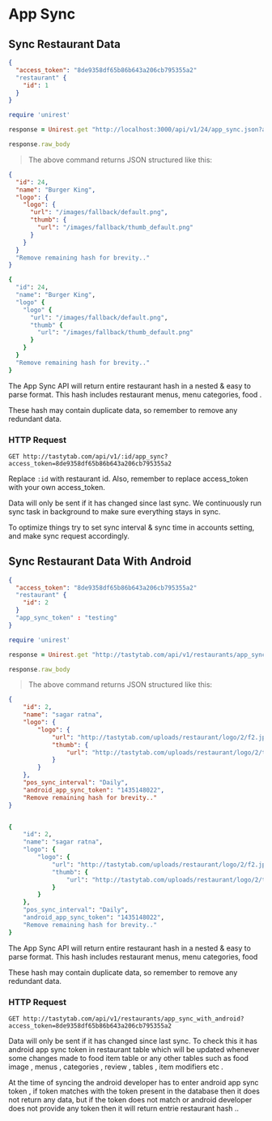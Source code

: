 # App Sync

## Sync Restaurant Data

```json
{
  "access_token": "8de9358df65b86b643a206cb795355a2"
  "restaurant" {
    "id": 1
  }
}
```

```ruby
require 'unirest'

response = Unirest.get "http://localhost:3000/api/v1/24/app_sync.json?access_token=8de9358df65b86b643a206cb795355a2"

response.raw_body
```

> The above command returns JSON structured like this:

```json
{
  "id": 24,
  "name": "Burger King",
  "logo": {
    "logo": {
      "url": "/images/fallback/default.png",
      "thumb": {
        "url": "/images/fallback/thumb_default.png"
      }
    }
  }
  "Remove remaining hash for brevity.."
}
```

```ruby
{
  "id": 24,
  "name": "Burger King",
  "logo" {
    "logo" {
      "url": "/images/fallback/default.png",
      "thumb" {
        "url": "/images/fallback/thumb_default.png"
      }
    }
  }
  "Remove remaining hash for brevity.."
}
```


The App Sync API will return entire restaurant hash in a nested & easy to parse format. This hash includes restaurant menus, menu categories, food .


These hash may contain duplicate data, so remember to remove any redundant data.

### HTTP Request

`GET http://tastytab.com/api/v1/:id/app_sync?access_token=8de9358df65b86b643a206cb795355a2`


Replace `:id` with restaurant id. Also, remember to replace access_token with your own access_token.


Data will only be sent if it has changed since last sync. We continuously run sync task in background to make sure everything stays in sync.

To optimize things try to set sync interval & sync time in accounts setting, and make sync request accordingly.



## Sync Restaurant Data With Android

```json
{
  "access_token": "8de9358df65b86b643a206cb795355a2"
  "restaurant" {
    "id": 2
  }
  "app_sync_token" : "testing"
}
```

```ruby
require 'unirest'

response = Unirest.get "http://tastytab.com/api/v1/restaurants/app_sync_with_android?access_token=8de9358df65b86b643a206cb795355a2"

response.raw_body
```
> The above command returns JSON structured like this:


```json
{
    "id": 2,
    "name": "sagar ratna",
    "logo": {
        "logo": {
            "url": "http://tastytab.com/uploads/restaurant/logo/2/f2.jpg",
            "thumb": {
                "url": "http://tastytab.com/uploads/restaurant/logo/2/thumb_f2.jpg"
            }
        }
    },
    "pos_sync_interval": "Daily",
    "android_app_sync_token": "1435148022",
    "Remove remaining hash for brevity.."
}

```

```ruby

{
    "id": 2,
    "name": "sagar ratna",
    "logo": {
        "logo": {
            "url": "http://tastytab.com/uploads/restaurant/logo/2/f2.jpg",
            "thumb": {
                "url": "http://tastytab.com/uploads/restaurant/logo/2/thumb_f2.jpg"
            }
        }
    },
    "pos_sync_interval": "Daily",
    "android_app_sync_token": "1435148022",
    "Remove remaining hash for brevity.."
}

```
The App Sync API will return entire restaurant hash in a nested & easy to parse format. This hash includes restaurant menus, menu categories, food

These hash may contain duplicate data, so remember to remove any redundant data.

### HTTP Request

`GET http://tastytab.com/api/v1/restaurants/app_sync_with_android?access_token=8de9358df65b86b643a206cb795355a2`

Data will only be sent if it has changed since last sync. To check this it has android app sync token in restaurant table which will be updated whenever some changes made to food item table or any other tables such as food image  , menus , categories , review , tables , item modifiers etc .

At the time of syncing the android developer has to enter android app sync token , if token matches with the token present in the database then it does not return any data, but if the token does not match or android developer does not provide any token then it will return entrie restaurant hash ..
